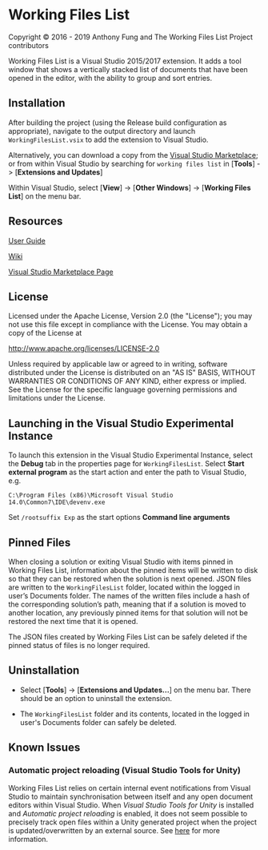 # Working Files List

Copyright © 2016 - 2019 Anthony Fung and The Working Files List Project
contributors

Working Files List is a Visual Studio 2015/2017 extension. It adds a tool window
that shows a vertically stacked list of documents that have been opened in the
editor, with the ability to group and sort entries.

## Installation

After building the project (using the Release build configuration as
appropriate), navigate to the output directory and launch
`WorkingFilesList.vsix` to add the extension to Visual Studio.

Alternatively, you can download a copy from the [Visual Studio Marketplace](https://marketplace.visualstudio.com/items?itemName=Ant-f.WorkingFilesList);
or from within Visual Studio by searching for `working files list` in
[**Tools**] -> [**Extensions and Updates**]

Within Visual Studio, select [**View**] -> [**Other Windows**] -> [**Working Files List**] on
the menu bar.

## Resources

[User Guide](https://github.com/Ant-f/WorkingFilesList/wiki/User-Guide)

[Wiki](https://github.com/Ant-f/WorkingFilesList/wiki)

[Visual Studio Marketplace Page](https://marketplace.visualstudio.com/items?itemName=Ant-f.WorkingFilesList)

## License

Licensed under the Apache License, Version 2.0 (the "License");
you may not use this file except in compliance with the License.
You may obtain a copy of the License at
   
<http://www.apache.org/licenses/LICENSE-2.0>
   
Unless required by applicable law or agreed to in writing, software
distributed under the License is distributed on an "AS IS" BASIS,
WITHOUT WARRANTIES OR CONDITIONS OF ANY KIND, either express or implied.
See the License for the specific language governing permissions and
limitations under the License.

## Launching in the Visual Studio Experimental Instance

To launch this extension in the Visual Studio Experimental Instance, select the
**Debug** tab in the properties page for `WorkingFilesList`. Select **Start
external program** as the start action and enter the path to Visual Studio, e.g.

`C:\Program Files (x86)\Microsoft Visual Studio 14.0\Common7\IDE\devenv.exe`

Set `/rootsuffix Exp` as the start options **Command line arguments**

## Pinned Files

When closing a solution or exiting Visual Studio with items pinned in Working
Files List, information about the pinned items will be written to disk so that
they can be restored when the solution is next opened. JSON files are written to
the `WorkingFilesList` folder, located within the logged in user’s Documents
folder. The names of the written files include a hash of the corresponding
solution’s path, meaning that if a solution is moved to another location, any
previously pinned items for that solution will not be restored the next time
that it is opened.

The JSON files created by Working Files List can be safely deleted if the pinned
status of files is no longer required.

## Uninstallation

* Select [**Tools**] -> [**Extensions and Updates...**] on the menu bar. There
should be an option to uninstall the extension.

* The `WorkingFilesList` folder and its contents, located in the logged in
user's Documents folder can safely be deleted.

## Known Issues

### Automatic project reloading (Visual Studio Tools for Unity)

Working Files List relies on certain internal event notifications from Visual
Studio to maintain synchronisation between itself and any open document editors
within Visual Studio. When _Visual Studio Tools for Unity_ is installed and
_Automatic project reloading_ is enabled, it does not seem possible to precisely
track open files within a Unity generated project when the project is
updated/overwritten by an external source. See
[here](https://github.com/Ant-f/WorkingFilesList/issues/14) for more information.
